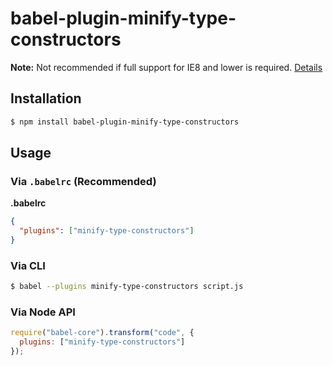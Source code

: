 # babel-plugin-minify-type-constructors

**Note:** Not recommended if full support for IE8 and lower is required. [Details](https://github.com/amasad/babel-minify/pull/45#discussion_r70181249)

## Installation

```sh
$ npm install babel-plugin-minify-type-constructors
```

## Usage

### Via `.babelrc` (Recommended)

**.babelrc**

```json
{
  "plugins": ["minify-type-constructors"]
}
```

### Via CLI

```sh
$ babel --plugins minify-type-constructors script.js
```

### Via Node API

```javascript
require("babel-core").transform("code", {
  plugins: ["minify-type-constructors"]
});
```
